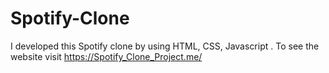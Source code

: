 # Spotify-Clone
I developed this Spotify clone by using HTML, CSS, Javascript . To see the website visit https://Spotify_Clone_Project.me/
